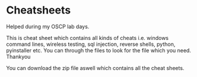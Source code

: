# Cheatsheets
Helped during my OSCP lab days.


This is cheat sheet which contains all kinds of cheats i.e. windows command lines, wireless testing, sql injection, reverse shells, python, pyinstaller etc.
You can through the files to look for the file which you need. Thankyou

You can download the zip file aswell which contains all the cheat sheets.
